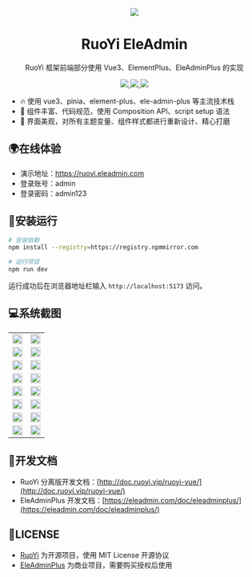 <p align="center">
  <img src="https://cdn.eleadmin.com/20200610/20230820a4.png"/>
</p>

<h1 align="center">RuoYi EleAdmin</h1>

<p align="center">RuoYi 框架前端部分使用 Vue3、ElementPlus、EleAdminPlus 的实现</p>

<p align="center">
	<a href="https://gitee.com/y_project/RuoYi-Vue">
    <img src="https://img.shields.io/badge/RuoYi-v3.8.6-brightgreen"/>
  </a>
	<a href="https://plus.eleadmin.com">
    <img src="https://img.shields.io/badge/EleAdminPlus-v1.1.3-blue"/>
  </a>
  <a href="https://gitee.com/ele-admin/ruoyi-ele-admin">
    <img src="https://gitee.com/ele-admin/ruoyi-ele-admin/badge/star.svg?theme=dark"/>
  </a>
</p>

- 🔥 使用 vue3、pinia、element-plus、ele-admin-plus 等主流技术栈
- 💪 组件丰富、代码规范，使用 Composition API、script setup 语法
- 🌈 界面美观，对所有主题变量、组件样式都进行重新设计、精心打磨

## 🌍在线体验

- 演示地址：https://ruoyi.eleadmin.com
- 登录账号：admin
- 登录密码：admin123

## 🔨安装运行

```bash
# 安装依赖
npm install --registry=https://registry.npmmirror.com

# 运行项目
npm run dev
```

运行成功后在浏览器地址栏输入 `http://localhost:5173` 访问。

## 💻系统截图

<table align="center" cellspacing="0" cellpadding="0">
  <tbody>
    <tr>
      <td align="center" valign="middle">
        <img width="100%" src="https://cdn.eleadmin.com/20200610/2023082001.jpeg"/>
      </td>
      <td align="center" valign="middle">
        <img width="100%" src="https://cdn.eleadmin.com/20200610/2023082002.jpeg"/>
      </td>
    </tr>
    <tr>
      <td align="center" valign="middle">
        <img width="100%" src="https://cdn.eleadmin.com/20200610/2023082003.jpeg"/>
      </td>
      <td align="center" valign="middle">
        <img width="100%" src="https://cdn.eleadmin.com/20200610/2023082004.jpeg"/>
      </td>
    </tr>
    <tr>
      <td align="center" valign="middle">
        <img width="100%" src="https://cdn.eleadmin.com/20200610/2023082005.jpeg"/>
      </td>
      <td align="center" valign="middle">
        <img width="100%" src="https://cdn.eleadmin.com/20200610/2023082006.jpeg"/>
      </td>
    </tr>
    <tr>
      <td align="center" valign="middle">
        <img width="100%" src="https://cdn.eleadmin.com/20200610/2023082007.jpeg"/>
      </td>
      <td align="center" valign="middle">
        <img width="100%" src="https://cdn.eleadmin.com/20200610/2023082008.jpeg"/>
      </td>
    </tr>
    <tr>
      <td align="center" valign="middle">
        <img width="100%" src="https://cdn.eleadmin.com/20200610/2023082009.jpeg"/>
      </td>
      <td align="center" valign="middle">
        <img width="100%" src="https://cdn.eleadmin.com/20200610/2023082010.jpeg"/>
      </td>
    </tr>
    <tr>
      <td align="center" valign="middle">
        <img width="100%" src="https://cdn.eleadmin.com/20200610/2023082011.jpeg"/>
      </td>
      <td align="center" valign="middle">
        <img width="100%" src="https://cdn.eleadmin.com/20200610/2023082012.jpeg"/>
      </td>
    </tr>
    <tr>
      <td align="center" valign="middle">
        <img width="100%" src="https://cdn.eleadmin.com/20200610/2023082013.jpeg"/>
      </td>
      <td align="center" valign="middle">
        <img width="100%" src="https://cdn.eleadmin.com/20200610/2023082014.jpeg"/>
      </td>
    </tr>
    <tr>
      <td align="center" valign="middle">
        <img width="100%" src="https://cdn.eleadmin.com/20200610/2023082015.jpeg"/>
      </td>
      <td align="center" valign="middle">
        <img width="100%" src="https://cdn.eleadmin.com/20200610/2023082016.jpeg"/>
      </td>
    </tr>
    </tbody>
</table>

## 📖开发文档

- RuoYi 分离版开发文档：[http://doc.ruoyi.vip/ruoyi-vue/](http://doc.ruoyi.vip/ruoyi-vue/)
- EleAdminPlus 开发文档：[https://eleadmin.com/doc/eleadminplus/](https://eleadmin.com/doc/eleadminplus/)

## 💎LICENSE

- [RuoYi](https://ruoyi.vip) 为开源项目，使用 MIT License 开源协议
- [EleAdminPlus](https://eleadmin.com) 为商业项目，需要购买授权后使用
